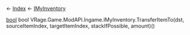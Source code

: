← [Index](Api-Index) ← [IMyInventory](VRage.Game.ModAPI.Ingame.IMyInventory)

[bool](System.Boolean) bool VRage.Game.ModAPI.Ingame.IMyInventory.TransferItemTo(dst, sourceItemIndex, targetItemIndex, stackIfPossible, amount)()